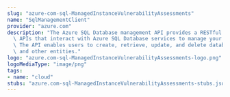 ```yaml
---
slug: "azure-com-sql-ManagedInstanceVulnerabilityAssessments"
name: "SqlManagementClient"
provider: "azure.com"
description: "The Azure SQL Database management API provides a RESTful set of web\
  \ APIs that interact with Azure SQL Database services to manage your databases.\
  \ The API enables users to create, retrieve, update, and delete databases, servers,\
  \ and other entities."
logo: "azure.com-sql-ManagedInstanceVulnerabilityAssessments-logo.png"
logoMediaType: "image/png"
tags:
- name: "cloud"
stubs: "azure.com-sql-ManagedInstanceVulnerabilityAssessments-stubs.json"
---
```

